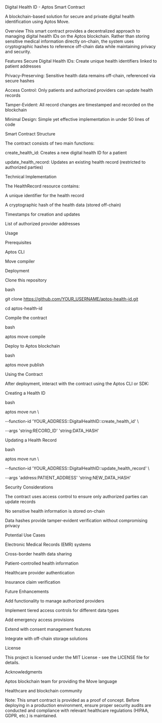 Digital Health ID - Aptos Smart Contract


A blockchain-based solution for secure and private digital health identification using Aptos Move.


Overview
This smart contract provides a decentralized approach to managing digital health IDs on the Aptos blockchain. Rather than storing sensitive medical information directly on-chain, the system uses cryptographic hashes to reference off-chain data while maintaining privacy and security.

Features
Secure Digital Health IDs: Create unique health identifiers linked to patient addresses

Privacy-Preserving: Sensitive health data remains off-chain, referenced via secure hashes

Access Control: Only patients and authorized providers can update health records

Tamper-Evident: All record changes are timestamped and recorded on the blockchain

Minimal Design: Simple yet effective implementation in under 50 lines of code

Smart Contract Structure

The contract consists of two main functions:

create_health_id: Creates a new digital health ID for a patient

update_health_record: Updates an existing health record (restricted to authorized parties)

Technical Implementation


The HealthRecord resource contains:

A unique identifier for the health record

A cryptographic hash of the health data (stored off-chain)

Timestamps for creation and updates

List of authorized provider addresses

Usage

Prerequisites

Aptos CLI

Move compiler

Deployment

Clone this repository

bash

git clone https://github.com/YOUR_USERNAME/aptos-health-id.git

cd aptos-health-id

Compile the contract

bash

aptos move compile

Deploy to Aptos blockchain

bash

aptos move publish

Using the Contract


After deployment, interact with the contract using the Aptos CLI or SDK:

Creating a Health ID

bash

aptos move run \

  --function-id 'YOUR_ADDRESS::DigitalHealthID::create_health_id' \

  --args 'string:RECORD_ID' 'string:DATA_HASH'


Updating a Health Record

bash

aptos move run \

  --function-id 'YOUR_ADDRESS::DigitalHealthID::update_health_record' \

  --args 'address:PATIENT_ADDRESS' 'string:NEW_DATA_HASH'


Security Considerations

The contract uses access control to ensure only authorized parties can update records

No sensitive health information is stored on-chain

Data hashes provide tamper-evident verification without compromising privacy

Potential Use Cases

Electronic Medical Records (EMR) systems

Cross-border health data sharing

Patient-controlled health information

Healthcare provider authentication

Insurance claim verification

Future Enhancements

Add functionality to manage authorized providers

Implement tiered access controls for different data types

Add emergency access provisions

Extend with consent management features

Integrate with off-chain storage solutions


License

This project is licensed under the MIT License - see the LICENSE file for details.


Acknowledgments

Aptos blockchain team for providing the Move language

Healthcare and blockchain community

Note: This smart contract is provided as a proof of concept. Before deploying in a production environment, ensure proper security audits are conducted and compliance with relevant healthcare regulations (HIPAA, GDPR, etc.) is maintained.

